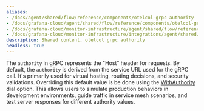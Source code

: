 ```yaml
---
aliases:
- /docs/agent/shared/flow/reference/components/otelcol-grpc-authority
- /docs/grafana-cloud/agent/shared/flow/reference/components/otelcol-grpc-authority/
- /docs/grafana-cloud/monitor-infrastructure/agent/shared/flow/reference/components/otelcol-grpc-authority/
- /docs/grafana-cloud/monitor-infrastructure/integrations/agent/shared/flow/reference/components/otelcol-grpc-authority/
description: Shared content, otelcol grpc authority
headless: true
---
```


The `authority` in gRPC represents the "Host" header for requests. By default, the `authority` is derived from the service URL used for the gRPC call. It's primarily used for virtual hosting, routing decisions, and security validations. Overriding this default value is be done using the [WithAuthority][] dial option. This allows users to simulate production behaviors in development environments, guide traffic in service mesh scenarios, and test server responses for different authority values.

[WithAuthority]: https://pkg.go.dev/google.golang.org/grpc#WithAuthority
